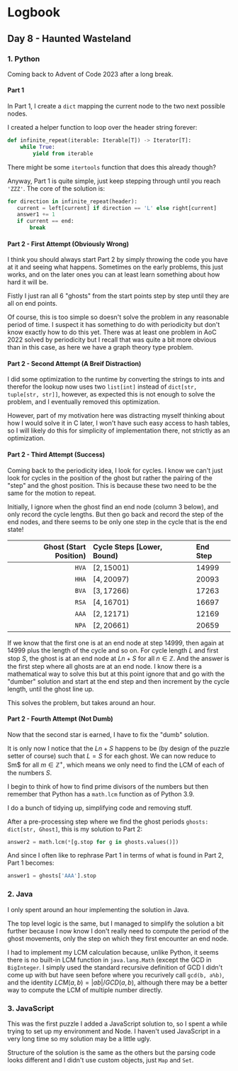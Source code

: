 # Logbook

## Day 8 - Haunted Wasteland

### 1. Python

Coming back to Advent of Code 2023 after a long break.

#### Part 1

In Part 1, I create a `dict` mapping the current node to the two next possible nodes.

I created a helper function to loop over the header string forever:

```Python
def infinite_repeat(iterable: Iterable[T]) -> Iterator[T]:
    while True:
        yield from iterable
```

There might be some `itertools` function that does this already though?

Anyway, Part 1 is quite simple, just keep stepping through until you reach `'ZZZ'`. The core of the solution is:

```Python
for direction in infinite_repeat(header):
   current = left[current] if direction == 'L' else right[current]
   answer1 += 1
   if current == end:
       break
```

#### Part 2 - First Attempt (Obviously Wrong)

I think you should always start Part 2 by simply throwing the code you have at it and seeing what happens. Sometimes on the early problems, this just works, and on the later ones you can at least learn something about how hard it will be.

Fistly I just ran all 6 "ghosts" from the start points step by step until they are all on end points.

Of course, this is too simple so doesn't solve the problem in any reasonable period of time. I suspect it has something to do with periodicity but don't know exactly how to do this yet. There was at least one problem in AoC 2022 solved by periodicity but I recall that was quite a bit more obvious than in this case, as here we have a graph theory type problem.

#### Part 2 - Second Attempt (A Breif Distraction)

I did some optimization to the runtime by converting the strings to ints and therefor the lookup now uses two `list[int]`
instead of `dict[str, tuple[str, str]]`, however, as expected this is not enough to solve the problem, and I eventually removed this optimization.

However, part of my motivation here was distracting myself thinking about how I would solve it in C later, I won't have such easy access to hash tables, so I will likely do this for simplicity of implementation there, not strictly as an optimization.

#### Part 2 - Third Attempt (Success)

Coming back to the periodicity idea, I look for cycles. I know we can't just look for cycles in the position of the ghost but rather the pairing of the "step" and the ghost position. This is because these two need to be the same for the motion to repeat.

Initially, I ignore when the ghost find an end node (column 3 below), and only record the cycle lengths. But then go back and record the step of the end nodes, and there seems to be only one step in the cycle that is the end state!

| Ghost (Start Position) | Cycle Steps [Lower, Bound) | End Step |
| ---------------------: | :------------------------- | :------- |
|                  `HVA` | $[2, 15001)$               | 14999    |
|                  `HHA` | $[4, 20097)$               | 20093    |
|                  `BVA` | $[3, 17266)$               | 17263    |
|                  `RSA` | $[4, 16701)$               | 16697    |
|                  `AAA` | $[2, 12171)$               | 12169    |
|                  `NPA` | $[2, 20661)$               | 20659    |

If we know that the first one is at an end node at step $14999$, then again at $14999$ plus the length of the cycle and so on. For cycle length $L$ and first stop $S$, the ghost is at an end node at $Ln+S$ for all $n \in \mathbb{Z}$. And the answer is the first step where all ghosts are at an end node. I know there is a mathematical way to solve this but at this point ignore that and go with the "dumber" solution and start at the end step and then increment by the cycle length, until the ghost line up.

This solves the problem, but takes around an hour.

#### Part 2 - Fourth Attempt (Not Dumb)

Now that the second star is earned, I have to fix the "dumb" solution.

It is only now I notice that the $Ln+S$ happens to be (by design of the puzzle setter of course) such that $L=S$ for each ghost. We can now reduce to Sm$ for all $m \in \mathbb{Z}^+$, which means we only need to find the LCM of each of the numbers $S$.

I begin to think of how to find prime divisors of the numbers but then remember that Python has a `math.lcm` function as of Python 3.9.

I do a bunch of tidying up, simplifying code and removing stuff.

After a pre-processing step where we find the ghost periods `ghosts: dict[str, Ghost]`, this is my solution to Part 2:

```Python
answer2 = math.lcm(*[g.stop for g in ghosts.values()])
```

And since I often like to rephrase Part 1 in terms of what is found in Part 2, Part 1 becomes:

```Python
answer1 = ghosts['AAA'].stop
```

### 2. Java

I only spent around an hour implementing the solution in Java. 

The top level logic is the same, but I managed to simplify the solution a bit further because I now know I don't really need to compute the period of the ghost movements, only the step on which they first encounter an end node.

I had to implement my LCM calculation because, unlike Python, it seems there is no built-in LCM function in `java.lang.Math` (except the GCD in `BigInteger`. I simply used the standard recursive definition of GCD I didn't come up with but have seen before where you recurively call `gcd(b, a%b)`, and the identity $LCM(a, b) = |ab| / GCD(a, b)$, although there may be a better way to compute the LCM of multiple number directly.

### 3. JavaScript

This was the first puzzle I added a JavaScript solution to, so I spent a while trying to set up my environment and Node. I haven't used JavaScript in a very long time so my solution may be a little ugly.

Structure of the solution is the same as the others but the parsing code looks different and I didn't use custom objects, just `Map` and `Set`.
